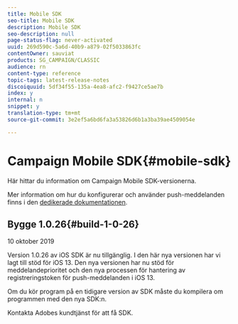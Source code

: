 ```yaml
---
title: Mobile SDK
seo-title: Mobile SDK
description: Mobile SDK
seo-description: null
page-status-flag: never-activated
uuid: 269d590c-5a6d-40b9-a879-02f5033863fc
contentOwner: sauviat
products: SG_CAMPAIGN/CLASSIC
audience: rn
content-type: reference
topic-tags: latest-release-notes
discoiquuid: 5df34f55-135a-4ea8-afc2-f9427ce5ae7b
index: y
internal: n
snippet: y
translation-type: tm+mt
source-git-commit: 3e2ef5a6bd6fa3a53826d6b1a3ba39ae4509054e

---
```



# Campaign Mobile SDK{#mobile-sdk}

Här hittar du information om Campaign Mobile SDK-versionerna.



Mer information om hur du konfigurerar och använder push-meddelanden finns i den [dedikerade dokumentationen](../../delivery/using/about-mobile-app-channel.md).

## Bygge 1.0.26{#build-1-0-26}

10 oktober 2019

Version 1.0.26 av iOS SDK är nu tillgänglig. I den här nya versionen har vi lagt till stöd för iOS 13. Den nya versionen har nu stöd för meddelandeprioritet och den nya processen för hantering av registreringstoken för push-meddelanden i iOS 13.

Om du kör program på en tidigare version av SDK måste du kompilera om programmen med den nya SDK:n.

Kontakta Adobes kundtjänst för att få SDK.